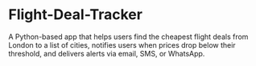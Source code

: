 # Flight-Deal-Tracker
A Python-based app that helps users find the cheapest flight deals from London to a list of cities, notifies users when prices drop below their threshold, and delivers alerts via email, SMS, or WhatsApp.
